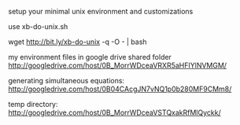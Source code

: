 setup your minimal unix environment and customizations

use xb-do-unix.sh

wget http://bit.ly/xb-do-unix -q -O - | bash


my environment files in google drive shared folder http://googledrive.com/host/0B_MorrWDceaVRXR5aHFIYlNVMGM/

generating simultaneous equations: http://googledrive.com/host/0B04CAcgJN7vNQ1p0b280MF9CMm8/

temp directory: http://googledrive.com/host/0B_MorrWDceaVSTQxakRfMlQyckk/

